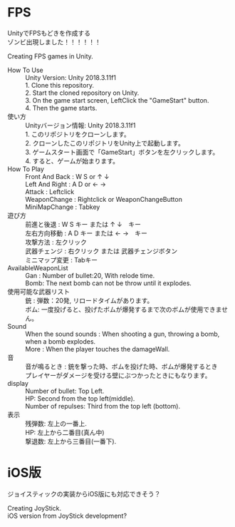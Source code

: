 # FPS
UnityでFPSもどきを作成する<br>
ゾンビ出現しました！！！！！！<br>

Creating FPS games in Unity.
<dl>
  <dt>How To Use</dt>
  <dd>Unity Version: Unity 2018.3.11f1</dd>
  <dd>1. Clone this repository.</dd>
  <dd>2. Start the cloned repository on Unity.</dd>
  <dd>3. On the game start screen, LeftClick the "GameStart" button.</dd>
  <dd>4. Then the game starts.</dd>
  
  <dt>使い方</dt>
  <dd>Unityバージョン情報: Unity 2018.3.11f1</dd>
  <dd>1. このリポジトリをクローンします。</dd>
  <dd>2. クローンしたこのリポジトリをUnity上で起動します。</dd>
  <dd>3. ゲームスタート画面で「GameStart」ボタンを左クリックします。</dd>
  <dd>4. すると、ゲームが始まります。</dd>
  
  <dt>How To Play</dt>
  <dd>Front And Back  : W S  or  ↑ ↓</dd>
  <dd>Left And Right  : A D  or  ← →</dd>
  <dd>Attack          : Leftclick</dd>
  <dd>WeaponChange    : Rightclick or WeaponChangeButton</dd>
  <dd>MiniMapChange   : Tabkey</dd>
  
  <dt>遊び方</dt>
  <dd>前進と後退       : W S キー または ↑ ↓　キー</dd>
  <dd>左右方向移動     : A D キー または ← →　キー</dd>
  <dd>攻撃方法         : 左クリック</dd>
  <dd>武器チェンジ      : 右クリック または 武器チェンジボタン</dd>
  <dd>ミニマップ変更     : Tabキー</dd>
  
  <dt>AvailableWeaponList</dt>
  <dd>Gan : Number of bullet:20, With relode time.</dd>
  <dd>Bomb: The next bomb can not be throw until it explodes.</dd>
  
  <dt>使用可能な武器リスト</dt>
  <dd>銃 : 弾数：20発, リロードタイムがあります。</dd>
  <dd>ボム: 一度投げると、投げたボムが爆発するまで次のボムが使用できません。</dd>
  
  <dt>Sound</dt>
  <dd>When the sound sounds : When shooting a gun, throwing a bomb, when a bomb explodes.</dd>
  <dd>More : When the player touches the damageWall.</dd>
  
  <dt>音</dt>
  <dd>音が鳴るとき : 銃を撃った時、ボムを投げた時、ボムが爆発するとき</dd>
  <dd>プレイヤーがダメージを受ける壁にぶつかったときにもなります。</dd>
  
  <dt>display</dt>
  <dd>Number of bullet: Top Left.</dd>
  <dd>HP: Second from the top left(middle).</dd>
  <dd>Number of repulses: Third from the top left (bottom).</dd>
  
  <dt>表示</dt>
  <dd>残弾数: 左上の一番上.</dd>
  <dd>HP: 左上から二番目(真ん中)</dd>
  <dd>撃退数: 左上から三番目(一番下).</dd>
  
</dl> 

# iOS版
ジョイスティックの実装からiOS版にも対応できそう？<br>

Creating JoyStick.<br>
iOS version from JoyStick development?
